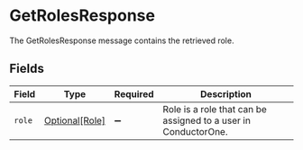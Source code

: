# GetRolesResponse

The GetRolesResponse message contains the retrieved role.


## Fields

| Field                                                          | Type                                                           | Required                                                       | Description                                                    |
| -------------------------------------------------------------- | -------------------------------------------------------------- | -------------------------------------------------------------- | -------------------------------------------------------------- |
| `role`                                                         | [Optional[Role]](../../models/shared/role.md)                  | :heavy_minus_sign:                                             | Role is a role that can be assigned to a user in ConductorOne. |